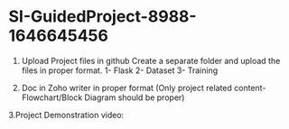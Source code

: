 # SI-GuidedProject-8988-1646645456
1. Upload Project files in github
  Create a separate folder and upload the files in proper format.
    1- Flask 
    2- Dataset
    3- Training

2. Doc in Zoho writer in proper format (Only project related content- Flowchart/Block Diagram should be proper)

3.Project Demonstration video:
